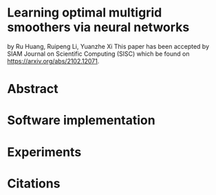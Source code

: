 # Learning optimal multigrid smoothers via neural networks
by Ru Huang, Ruipeng Li, Yuanzhe Xi
This paper has been accepted by SIAM Journal on Scientific Computing (SISC) which be found on https://arxiv.org/abs/2102.12071.
# Abstract

# Software implementation

# Experiments

# Citations
